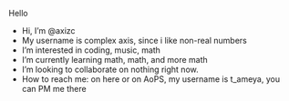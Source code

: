 Hello

- Hi, I’m @axizc
- My username is complex axis, since i like non-real numbers
-  I’m interested in coding, music, math
-  I’m currently learning math, math, and more math
- I’m looking to collaborate on nothing right now.
- How to reach me: on here or on AoPS, my username is t_ameya, you can PM me there

<!---
riaxizc/riaxizc is a ✨ special ✨ repository because its `README.md` (this file) appears on your GitHub profile.
You can click the Preview link to take a look at your changes.
--->
